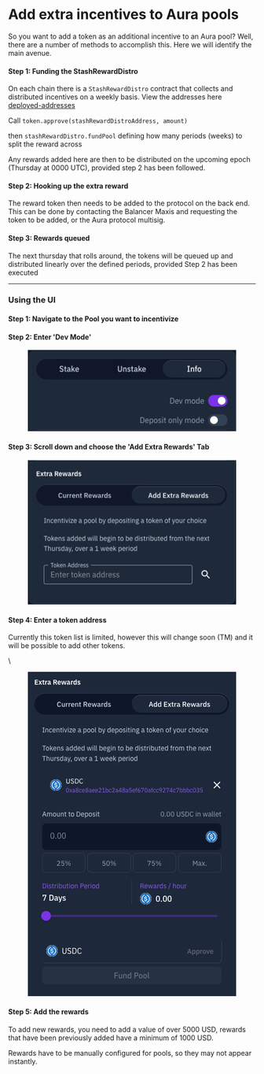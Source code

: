 # Add extra incentives to Aura pools

So you want to add a token as an additional incentive to an Aura pool? Well, there are a number of methods to accomplish this. Here we will identify the main avenue.

#### Step 1:  Funding the StashRewardDistro

On each chain there is a `StashRewardDistro` contract that collects and distributed incentives on a weekly basis. View the addresses here [deployed-addresses](../deployed-addresses/ "mention")&#x20;

Call `token.approve(stashRewardDistroAddress, amount)`

then `stashRewardDistro.fundPool` defining how many periods (weeks) to split the reward across

Any rewards added here are then to be distributed on the upcoming epoch (Thursday at 0000 UTC), provided step 2 has been followed.

#### Step 2: Hooking up the extra reward

&#x20;The reward token then needs to be added to the protocol on the back end. This can be done by contacting the Balancer Maxis and requesting the token to be added, or the Aura protocol multisig.

#### Step 3: Rewards queued

&#x20;The next thursday that rolls around, the tokens will be queued up and distributed linearly over the defined periods, provided Step 2 has been executed

***

### Using the UI

#### Step 1: Navigate to the Pool you want to incentivize

#### Step 2: Enter 'Dev Mode'

<figure><img src="../../.gitbook/assets/Screenshot 2024-04-23 at 09.12.20.png" alt=""><figcaption></figcaption></figure>

#### Step 3: Scroll down and choose the 'Add Extra Rewards' Tab

#### &#x20;

<figure><img src="../../.gitbook/assets/Screenshot 2024-04-23 at 09.13.15.png" alt=""><figcaption></figcaption></figure>

#### Step 4: Enter a token address

Currently this token list is limited, however this will change soon (TM) and it will be possible to add other tokens.

\


<figure><img src="../../.gitbook/assets/Screenshot 2024-04-23 at 09.25.45.png" alt=""><figcaption></figcaption></figure>

#### Step 5: Add the rewards

To add new rewards, you need to add a value of over 5000 USD, rewards that have been previously added have a minimum of 1000 USD.

Rewards have to be manually configured for pools, so they may not appear instantly.&#x20;
